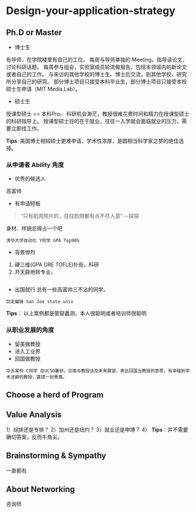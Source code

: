 # Design-your-application-strategy

## Ph.D or Master
- 博士生

有导师，在学院楼里有自己的工位。
每周与导师单独的 Meeting，指导读论文，讨论科研话题。
每周参与组会，实验室成员轮流做报告，包括本领域内的新论文或者自己的工作。
与来访的其他学校的博士生、博士后交流，到其他学校、研究所分享自己的研究。
部分博士项目只接受本科毕业生，部分博士项目只接受本校硕士生申请（MIT Media Lab）。

- 硕士生 

授课型硕士 == 本科Pro。 
科研机会渺茫，教授很难花费时间和精力在授课型硕士的科研指导上。
授课型硕士目的在于就业，往往一入学就会面临就业的压力，需要立即找工作。

**Tips**: 美国博士相较硕士更难申请，学术性浓厚，是圆相当科学家之梦的绝佳选择。

### 从申请者 Ability 角度
- 优秀的候选人

高富帅

- 有申请短板
> “只有肌肉照片的，往往脸照都有点不尽人意” --探探

身材、样貌总得占一个吧

~~~
清华大学自动化 Y同学 GPA Top90% 
~~~
- 背景惨烈
1) 硬三维(GPA GRE TOFLE)扑街，科研  
2) 开天辟地转专业，
~~~

~~~

- 出国就行
总有一些高富帅三不沾的同学。
~~~
剑走偏锋 San Joe state univ 
~~~
**Tips**： 以上案例都是管窥蠡测，本人很聪明或者培训师很聪明

### 从职业发展的角度
- 留美做教授
- 进入工业界
- 回国做教授
~~~
华五某校 C同学 在UCSD暑研。见面与教授谈及未来展望，表达回国当教授的意愿，有幸碰到学术洁癖的教授，喜提一封黑推。
~~~

## Choose a herd of Program

## Value Analysis
1）综排还是专排？
2）加州还是纽约？
3）就业还是申博？
4）
**Tips**：并不需要确切答案，反而牛角尖。

## Brainstorming & Sympathy 
一直都有

## About Networking
咨询师
